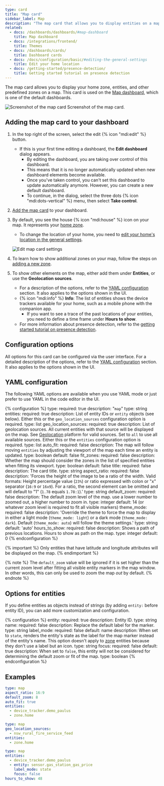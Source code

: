 ```yaml
---
type: card
title: "Map card"
sidebar_label: Map
description: "The map card that allows you to display entities on a map"
related:
  - docs: /dashboards/dashboards/#map-dashboard
    title: Map dashboard
  - docs: /integrations/frontend/
    title: Themes
  - docs: /dashboards/cards/
    title: Dashboard cards
  - docs: /docs/configuration/basic/#editing-the-general-settings
    title: Edit your home location
  - docs: /getting-started/presence-detection/
    title: Getting started tutorial on presence detection
---
```


The map card allows you to display your home zone, entities, and other predefined zones on a map. This card is used on the [Map dashboard](/dashboards/dashboards/#map-dashboard), which is one of the default dashboards.

<p class='img'>
<img src='/images/dashboards/map_card.png' alt='Screenshot of the map card'>
Screenshot of the map card.
</p>

## Adding the map card to your dashboard

1. In the top right of the screen, select the edit {% icon "mdi:edit" %} button.
   - If this is your first time editing a dashboard, the **Edit dashboard** dialog appears.
     - By editing the dashboard, you are taking over control of this dashboard.
     - This means that it is no longer automatically updated when new dashboard elements become available.
     - Once you've taken control, you can't set this dashboard to update automatically anymore. However, you can create a new default dashboard.
     - To continue, in the dialog, select the three dots {% icon "mdi:dots-vertical" %} menu, then select **Take control**.
2. [Add the map card](/dashboards/cards/#adding-cards-to-your-dashboard) to your dashboard.
3. By default, you see the house {% icon "mdi:house" %} icon on your map. It represents your [home zone](/integrations/zone/#about-the-home-zone).
   - To change the location of your home, you need to [edit your home's location in the general settings](/docs/configuration/basic/#editing-the-general-settings).

    ![Edit map card settings](/images/dashboards/map_card_config.png)
4. To learn how to show additional zones on your map, follow the steps on [adding a new zone](/integrations/zone/#adding-a-new-zone-or-editing-zones).
5. To show other elements on the map, either add them under **Entities**, or use the **Geolocation sources**.
   - For a description of the options, refer to the [YAML configuration](#yaml-configuration) section. It also applies to the options shown in the UI.
   - {% icon "mdi:info" %} **Info**: The list of entities shows the device trackers available for your home, such as a mobile phone with the companion app.
     - If you want to see a trace of the past locations of your entities, you need to define a time frame under **Hours to show**.
   - For more information about presence detection, refer to the [getting started tutorial on presence detection](/getting-started/presence-detection/).

## Configuration options

All options for this card can be configured via the user interface. For a detailed description of the options, refer to the [YAML configuration](#yaml-configuration) section. It also applies to the options shown in the UI.

## YAML configuration

The following YAML options are available when you use YAML mode or just prefer to use YAML in the code editor in the UI.

{% configuration %}
type:
  required: true
  description: "`map`"
  type: string
entities:
  required: true
  description: List of entity IDs or `entity` objects (see below). Either this or the `geo_location_sources` configuration option is required.
  type: list
geo_location_sources:
  required: true
  description: List of geolocation sources. All current entities with that source will be displayed on the map. See [Geolocation](/integrations/geo_location/) platform for valid sources. Set to `all` to use all available sources. Either this or the `entities` configuration option is required.
  type: list
auto_fit:
  required: false
  description: The map will follow moving `entities` by adjusting the viewport of the map each time an entity is updated.
  type: boolean
  default: false
fit_zones:
  required: false
  description: Whether the map should consider the zones in the list of specified entities when fitting its viewport.
  type: boolean
  default: false
title:
  required: false
  description: The card title.
  type: string
aspect_ratio:
  required: false
  description: 'Forces the height of the image to be a ratio of the width. Valid formats: Height percentage value (`23%`) or ratio expressed with colon or "x" separator (`16:9` or `16x9`). For a ratio, the second element can be omitted and will default to "1" (`1.78` equals `1.78:1`).'
  type: string
default_zoom:
  required: false
  description: The default zoom level of the map. use a lower number to zoomed out, a higher number to zoom in.
  type: integer
  default: 14 (or whatever zoom level is required to fit all visible markers)
theme_mode:
  required: false
  description: 'Override the theme to force the map to display in either a light mode (`theme_mode: light`) or a dark mode (`theme_mode: dark`). Default (`theme_mode: auto`) will follow the theme settings.'
  type: string
  default: 'auto'
hours_to_show:
  required: false
  description: Shows a path of previous locations. Hours to show as path on the map.
  type: integer
  default: 0
{% endconfiguration %}

{% important %}
Only entities that have latitude and longitude attributes will be displayed on the map.
{% endimportant %}

{% note %}
The `default_zoom` value will be ignored if it is set higher than the current zoom level
after fitting all visible entity markers in the map window. In other words, this can only
be used to zoom the map _out_ by default.
{% endnote %}

## Options for entities

If you define entities as objects instead of strings (by adding `entity:` before entity ID), you can add more customization and configuration.

{% configuration %}
entity:
  required: true
  description: Entity ID.
  type: string
name:
  required: false
  description: Replace the default label for the marker.
  type: string
label_mode:
  required: false
  default: name
  description: When set to `state`, renders the entity's state as the label for the map marker instead of the entity's name. This option doesn't apply to [zone](/integrations/zone/) entities because they don't use a label but an icon.
  type: string
focus:
  required: false
  default: true
  description: When set to `false`, this entity will not be considered for determining the default zoom or fit of the map.
  type: boolean
{% endconfiguration %}

## Examples

```yaml
type: map
aspect_ratio: 16:9
default_zoom: 8
auto_fit: true
entities:
  - device_tracker.demo_paulus
  - zone.home
```

```yaml
type: map
geo_location_sources:
  - nsw_rural_fire_service_feed
entities:
  - zone.home
```

```yaml
type: map
entities:
  - device_tracker.demo_paulus
  - entity: sensor.gas_station_gas_price
    label_mode: state
    focus: false
hours_to_show: 48
```
